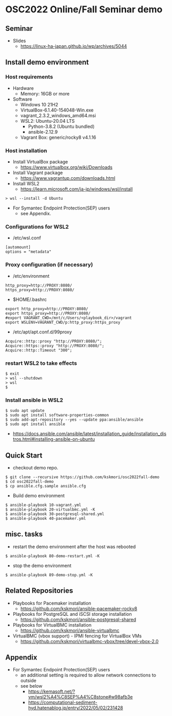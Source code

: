 # OSC2022 Online/Fall Seminar demo

## Seminar ##
 * Slides
   * https://linux-ha-japan.github.io/wp/archives/5044

## Install demo environment

### Host requirements

* Hardware
  * Memory: 16GB or more
* Software
  * Windows 10 21H2
  * VirtualBox-6.1.40-154048-Win.exe
  * vagrant_2.3.2_windows_amd64.msi
  * WSL2: Ubuntu-20.04 LTS
    * Python-3.8.2 (Ubuntu bundled)
    * ansible-2.12.9
  * Vagrant Box: generic/rocky8 v4.1.16


### Host installation

 * Install VirtualBox package
   * https://www.virtualbox.org/wiki/Downloads
 * Install Vagrant package
   * https://www.vagrantup.com/downloads.html
 * Install WSL2
   * https://learn.microsoft.com/ja-jp/windows/wsl/install
```
> wsl --install -d Ubuntu
```
 * For Symantec Endpoint Protection(SEP) users
   * see Appendix.

### Configurations for WSL2
 * /etc/wsl.conf
```
[automount]
options = "metadata"
```
### Proxy configuration (if necessary)
 * /etc/environment
```
http_proxy=http://PROXY:8080/
https_proxy=http://PROXY:8080/
```
 * $HOME/.bashrc
```
export http_proxy=http://PROXY:8080/
export https_proxy=http://PROXY:8080/
#export VAGRANT_CWD=/mnt/c/Users/<playbook_dir>/vagrant
export WSLENV=VAGRANT_CWD/p:http_proxy:https_proxy
```
 * /etc/apt/apt.conf.d/99proxy
```
Acquire::http::proxy "http://PROXY:8080/";
Acquire::https::proxy "http://PROXY:8080/";
Acquire::http::Timeout "300";
```
### restart WSL2 to take effects
```
$ exit
> wsl --shutdown
> wsl
$
```
### Install ansible in WSL2
```
$ sudo apt update
$ sudo apt install software-properties-common
$ sudo add-apt-repository --yes --update ppa:ansible/ansible
$ sudo apt install ansible
```
 * https://docs.ansible.com/ansible/latest/installation_guide/installation_distros.html#installing-ansible-on-ubuntu

## Quick Start

 * checkout demo repo.
```
$ git clone --recursive https://github.com/kskmori/osc2022fall-demo
$ cd osc2022fall-demo
$ cp ansible.cfg.sample ansible.cfg
```

 * Build demo environment
```
$ ansible-playbook 10-vagrant.yml
$ ansible-playbook 20-virtualbmc.yml -K
$ ansible-playbook 30-postgresql-shared.yml
$ ansible-playbook 40-pacemaker.yml
```

## misc. tasks

 * restart the demo environment after the host was rebooted
```
$ ansible-playbook 80-demo-restart.yml -K
```

 * stop the demo environment
```
$ ansible-playbook 89-demo-stop.yml -K
```

## Related Repositories

 * Playbooks for Pacemaker installation
   * https://github.com/kskmori/ansible-pacemaker-rocky8
 * Playbooks for PostgreSQL and iSCSI storage installation
   * https://github.com/kskmori/ansible-postgresql-shared
 * Playbooks for VirtualBMC installation
   * https://github.com/kskmori/ansible-virtualbmc
 * VirtualBMC (vbox support) - IPMI fencing for VirtualBox VMs
   * https://github.com/kskmori/virtualbmc-vbox/tree/devel-vbox-2.0

## Appendix
 * For Symantec Endpoint Protection(SEP) users
   * an additional setting is required to allow network connections to outside
   * see below
     * https://kemasoft.net/?vm/wsl2%A4%C8SEP%A4%C8stone#w98afb3e
     * https://computational-sediment-hyd.hatenablog.jp/entry/2022/05/02/231428
